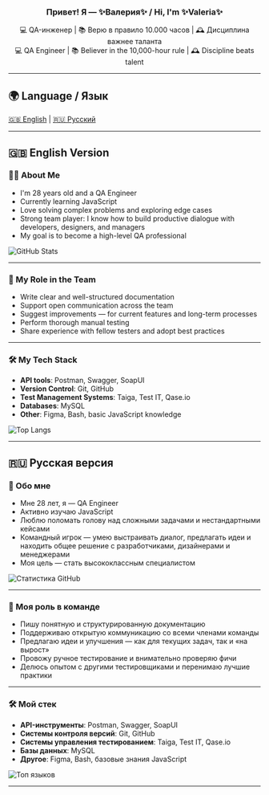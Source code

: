 <h3 align="center">
  Привет! Я — ✨Валерия✨ / Hi, I'm ✨Valeria✨
</h3>

<p align="center">
  💻 QA-инженер | 📚 Верю в правило 10.000 часов | 🕰️ Дисциплина важнее таланта  
  <br>
  💻 QA Engineer | 📚 Believer in the 10,000-hour rule | 🕰️ Discipline beats talent
</p>

---

## 🌍 Language / Язык  
[🇬🇧 English](#-english-version) | [🇷🇺 Русский](#-русская-версия)

---

## 🇬🇧 English Version

### 👩‍💻 About Me

- I'm 28 years old and a QA Engineer  
- Currently learning JavaScript  
- Love solving complex problems and exploring edge cases  
- Strong team player: I know how to build productive dialogue with developers, designers, and managers  
- My goal is to become a high-level QA professional

![GitHub Stats](https://github-readme-stats.vercel.app/api?username=LovelessReal&show_icons=true&theme=radical&cache_seconds=600)

---

### 🧩 My Role in the Team

- Write clear and well-structured documentation  
- Support open communication across the team  
- Suggest improvements — for current features and long-term processes  
- Perform thorough manual testing  
- Share experience with fellow testers and adopt best practices

---

### 🛠️ My Tech Stack

- **API tools**: Postman, Swagger, SoapUI  
- **Version Control**: Git, GitHub  
- **Test Management Systems**: Taiga, Test IT, Qase.io  
- **Databases**: MySQL  
- **Other**: Figma, Bash, basic JavaScript knowledge  

![Top Langs](https://github-readme-stats.vercel.app/api/top-langs/?username=LovelessReal&layout=compact&theme=radical&cache_seconds=1800)

---

## 🇷🇺 Русская версия

### 👧 Обо мне

- Мне 28 лет, я — QA Engineer  
- Активно изучаю JavaScript  
- Люблю поломать голову над сложными задачами и нестандартными кейсами  
- Командный игрок — умею выстраивать диалог, предлагать идеи и находить общее решение с разработчиками, дизайнерами и менеджерами  
- Моя цель — стать высококлассным специалистом  

![Статистика GitHub](https://github-readme-stats.vercel.app/api?username=LovelessReal&show_icons=true&theme=radical&cache_seconds=600)

---

### 🧩 Моя роль в команде

- Пишу понятную и структурированную документацию  
- Поддерживаю открытую коммуникацию со всеми членами команды  
- Предлагаю идеи и улучшения — как для текущих задач, так и «на вырост»  
- Провожу ручное тестирование и внимательно проверяю фичи  
- Делюсь опытом с другими тестировщиками и перенимаю лучшие практики  

---

### 🛠️ Мой стек

- **API-инструменты**: Postman, Swagger, SoapUI  
- **Системы контроля версий**: Git, GitHub  
- **Системы управления тестированием**: Taiga, Test IT, Qase.io  
- **Базы данных**: MySQL  
- **Другое**: Figma, Bash, базовые знания JavaScript  

![Топ языков](https://github-readme-stats.vercel.app/api/top-langs/?username=LovelessReal&layout=compact&theme=radical&cache_seconds=1800)

---


